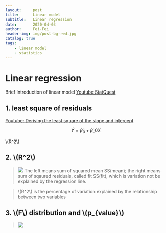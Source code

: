 ```yaml
---
layout:     post
title:      Linear model
subtitle:   Linear regression
date:       2020-04-03
author:     Fei-Fei
header-img: img/post-bg-rwd.jpg
catalog: true
tags:
    - linear model
    - statistics
---
```


<head>
  <script id="MathJax-script" async
          src="https://cdn.jsdelivr.net/npm/mathjax@3/es5/tex-mml-chtml.js">
  </script>
</head>


# Linear regression 


Brief Introduction of linear model [Youtube:StatQuest](https://www.youtube.com/watch?v=nk2CQITm_eo&list=PLblh5JKOoLUIcdlgu78MnlATeyx4cEVeR&index=17)

## 1. least square of residuals
[Youtube: Deriving the least square of the slope and intercept](https://www.youtube.com/watch?v=ewnc1cXJmGA)


$$\hat{Y}=\hat{\beta}_0+\hat{\beta}\_0{X}$$

\\(R^2\\)


## 2. \\(R^2\\)

>![](https://tva1.sinaimg.cn/large/00831rSTly1gdgkdg4zpqj30v50ecdkl.jpg)
>The left means sum of squared mean SS(mean); the right means sum of sqaured residuals, called fit SS(fit), which is variation not be explained by the regression line.

>\\(R^2\\) is the percentage of variation explained by the relationship between two variables


## 3.   \\(F\\) distribution and  \\(p_{value}\\)

>![](https://tva1.sinaimg.cn/large/00831rSTly1gdglhj0dhcj30v50ec0x5.jpg)
>
>
>
